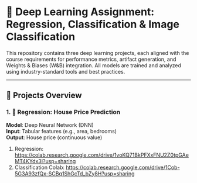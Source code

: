 # 🧠 Deep Learning Assignment: Regression, Classification & Image Classification

This repository contains three deep learning projects, each aligned with the course requirements for performance metrics, artifact generation, and Weights & Biases (W&B) integration. All models are trained and analyzed using industry-standard tools and best practices.

---

## 📂 Projects Overview

### 1. 🧪 Regression: House Price Prediction
**Model**: Deep Neural Network (DNN)  
**Input**: Tabular features (e.g., area, bedrooms)  
**Output**: House price (continuous value)

1) Regression: https://colab.research.google.com/drive/1voKQ71BkPFXxFNU2Z0tpGAeMT4KYdx3I?usp=sharing
2) Classification Colab: https://colab.research.google.com/drive/1Cob-5G3A93zfQx-SCBq1ShGcTd_bZy8H?usp=sharing


